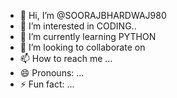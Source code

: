 - 👋 Hi, I’m @SOORAJBHARDWAJ980
- 👀 I’m interested in CODING..
- 🌱 I’m currently learning PYTHON
- 💞️ I’m looking to collaborate on 
- 📫 How to reach me ...
- 😄 Pronouns: ...
- ⚡ Fun fact: ...

<!---
SOORAJBHARDWAJ980/SOORAJBHARDWAJ980 is a ✨ special ✨ repository because its `README.md` (this file) appears on your GitHub profile.
You can click the Preview link to take a look at your changes.
--->
